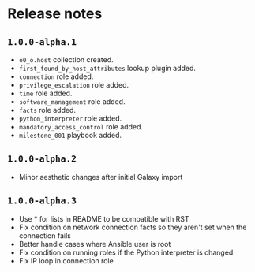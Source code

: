 # Release notes

## `1.0.0-alpha.1`

* `o0_o.host` collection created.
* `first_found_by_host_attributes` lookup plugin added.
* `connection` role added.
* `privilege_escalation` role added.
* `time` role added.
* `software_management` role added.
* `facts` role added.
* `python_interpreter` role added.
* `mandatory_access_control` role added.
* `milestone_001` playbook added.

## `1.0.0-alpha.2`

* Minor aesthetic changes after initial Galaxy import


## `1.0.0-alpha.3`

* Use * for lists in README to be compatible with RST
* Fix condition on network connection facts so they aren't set when the connection fails
* Better handle cases where Ansible user is root
* Fix condition on running roles if the Python interpreter is changed
* Fix IP loop in connection role
